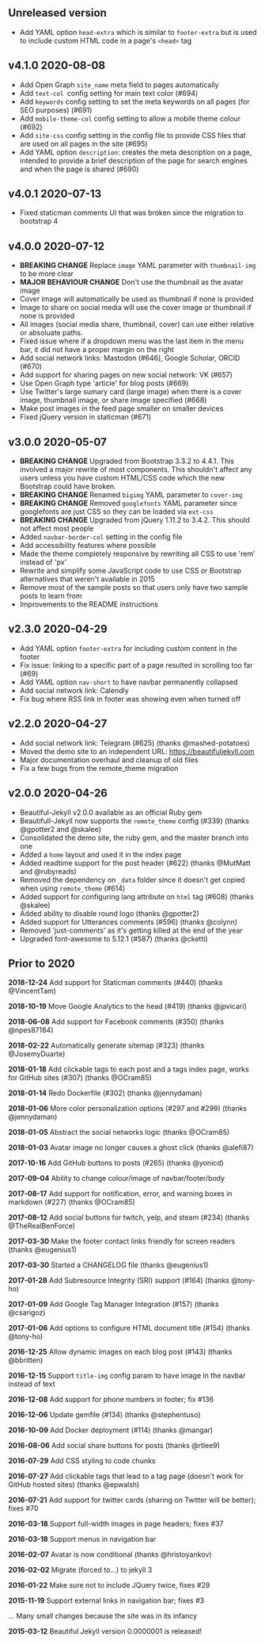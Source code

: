 ## Unreleased version

- Add YAML option `head-extra` which is similar to `footer-extra` but is used to include custom HTML code in a page's `<head>` tag 

## v4.1.0 2020-08-08

- Add Open Graph `site_name` meta field to pages automatically
- Add `text-col `config setting for main text color (#694)
- Add `keywords` config setting to set the meta keywords on all pages (for SEO purposes) (#691)
- Add `mobile-theme-col` config setting to allow a mobile theme colour (#692)
- Add `site-css` config setting in the config file to provide CSS files that are used on all pages in the site (#695)
- Add YAML option `description`: creates the meta description on a page, intended to provide a brief description of the page for search engines and when the page is shared (#690)

## v4.0.1 2020-07-13

- Fixed staticman comments UI that was broken since the migration to bootstrap 4

## v4.0.0 2020-07-12

- **BREAKING CHANGE** Replace `image` YAML parameter with `thumbnail-img` to be more clear
- **MAJOR BEHAVIOUR CHANGE** Don't use the thumbnail as the avatar image
- Cover image will automatically be used as thumbnail if none is provided
- Image to share on social media will use the cover image or thumbnail if none is provided
- All images (social media share, thumbnail, cover) can use either relative or absoluate paths.
- Fixed issue where if a dropdown menu was the last item in the menu bar, it did not have a proper margin on the right
- Add social network links: Mastodon (#646), Google Scholar, ORCID (#670)
- Add support for sharing pages on new social network: VK (#657)
- Use Open Graph type 'article' for blog posts (#669)
- Use Twitter's large sumary card (large image) when there is a cover image, thumbnail image, or share image specified (#668)
- Make post images in the feed page smaller on smaller devices
- Fixed jQuery version in staticman (#671)

## v3.0.0 2020-05-07

- **BREAKING CHANGE** Upgraded from Bootstrap 3.3.2 to 4.4.1. This involved a major rewrite of most components. This shouldn't affect any users unless you have custom HTML/CSS code which the new Bootstrap could have broken.
- **BREAKING CHANGE** Renamed `bigimg` YAML parameter to `cover-img`
- **BREAKING CHANGE** Removed `googlefonts` YAML parameter since googlefonts are just CSS so they can be loaded via `ext-css`
- **BREAKING CHANGE** Upgraded from jQuery 1.11.2 to 3.4.2. This should not affect most people
- Added `navbar-border-col` setting in the config file
- Add accessibility features where possible
- Made the theme completely responsive by rewriting all CSS to use 'rem' instead of 'px'
- Rewrite and simplify some JavaScript code to use CSS or Bootstrap alternatives that weren't available in 2015
- Remove most of the sample posts so that users only have two sample posts to learn from
- Improvements to the README instructions

## v2.3.0 2020-04-29

- Add YAML option `footer-extra` for including custom content in the footer
- Fix issue: linking to a specific part of a page resulted in scrolling too far (#69)
- Add YAML option `nav-short` to have navbar permanently collapsed
- Add social network link: Calendly
- Fix bug where RSS link in footer was showing even when turned off

## v2.2.0 2020-04-27

- Add social network link: Telegram (#625) (thanks @mashed-potatoes)
- Moved the demo site to an independent URL: https://beautifuljekyll.com
- Major documentation overhaul and cleanup of old files
- Fix a few bugs from the remote_theme migration

## v2.0.0 2020-04-26

- Beautiful-Jekyll v2.0.0 available as an official Ruby gem
- Beautifull-Jekyll now supports the `remote_theme` config (#339) (thanks @gpotter2 and @skalee)
- Consolidated the demo site, the ruby gem, and the master branch into one
- Added a `home` layout and used it in the index page
- Added readtime support for the post header (#622) (thanks @MutMatt and @rubyreads)
- Removed the dependency on `_data` folder since it doesn't get copied when using `remote_theme` (#614)
- Added support for configuring lang attribute on `html` tag (#608) (thanks @skalee)
- Added ability to disable round logo (thanks @gpotter2)
- Added support for Utterances comments (#596) (thanks @colynn)
- Removed 'just-comments' as it's getting killed at the end of the year
- Upgraded font-awesome to 5.12.1 (#587) (thanks @cketti)

## Prior to 2020

**2018-12-24** Add support for Staticman comments (#440) (thanks @VincentTam)

**2018-10-19** Move Google Analytics to the head (#419) (thanks @jpvicari)

**2018-06-08** Add support for Facebook comments (#350) (thanks @npes87184)

**2018-02-22** Automatically generate sitemap (#323) (thanks @JosemyDuarte)

**2018-01-18** Add clickable tags to each post and a tags index page, works for GitHub sites (#307) (thanks @OCram85)

**2018-01-14** Redo Dockerfile (#302) (thanks @jennydaman)

**2018-01-06** More color personalization options (#297 and #299) (thanks @jennydaman)

**2018-01-05** Abstract the social networks logic (thanks @OCram85)

**2018-01-03** Avatar image no longer causes a ghost click (thanks @alefi87)

**2017-10-16** Add GitHub buttons to posts (#265) (thanks @yonicd)

**2017-09-04** Ability to change colour/image of navbar/footer/body

**2017-08-17** Add support for notification, error, and warning boxes in markdown (#227) (thanks @OCram85)

**2017-08-12** Add social buttons for twitch, yelp, and steam (#234) (thanks @TheRealBenForce)

**2017-03-30** Make the footer contact links friendly for screen readers (thanks @eugenius1)

**2017-03-30** Started a CHANGELOG file (thanks @eugenius1)

**2017-01-28** Add Subresource Integrity (SRI) support (#164) (thanks @tony-ho)

**2017-01-09** Add Google Tag Manager Integration (#157) (thanks @csarigoz)

**2017-01-06** Add options to configure HTML document title (#154) (thanks @tony-ho)

**2016-12-25** Allow dynamic images on each blog post (#143) (thanks @bbritten)

**2016-12-15** Support `title-img` config param to have image in the navbar instead of text

**2016-12-08** Add support for phone numbers in footer; fix #136

**2016-12-06** Update gemfile (#134) (thanks @stephentuso)

**2016-10-09** Add Docker deployment (#114) (thanks @mangar)

**2016-08-06** Add social share buttons for posts (thanks @rtlee9)

**2016-07-29** Add CSS styling to code chunks

**2016-07-27** Add clickable tags that lead to a tag page (doesn't work for GitHub hosted sites) (thanks @epwalsh)

**2016-07-21** Add support for twitter cards (sharing on Twitter will be better); fixes #70

**2016-03-18** Support full-width images in page headers; fixes #37

**2016-03-18** Support menus in navigation bar

**2016-02-07** Avatar is now conditional (thanks @hristoyankov)

**2016-02-02** Migrate (forced to...) to jekyll 3

**2016-01-22** Make sure not to include JQuery twice, fixes #29

**2015-11-19** Support external links in navigation bar; fixes #3

... Many small changes because the site was in its infancy

**2015-03-12** Beautiful Jekyll version 0.0000001 is released!
